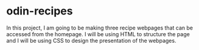 # odin-recipes
In this project, I am going to be making three recipe webpages that can be accessed from the homepage. I will be using HTML to structure the page and I will be using CSS to design the presentation of the webpages. 